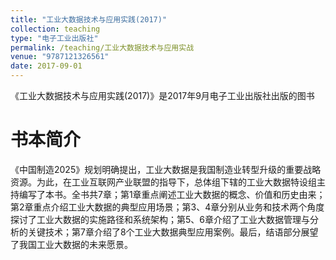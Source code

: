 ```yaml
---
title: "工业大数据技术与应用实践(2017)"
collection: teaching
type: "电子工业出版社"
permalink: /teaching/工业大数据技术与应用实战
venue: "9787121326561"
date: 2017-09-01
---
```


《工业大数据技术与应用实践(2017)》是2017年9月电子工业出版社出版的图书

书本简介
======
《中国制造2025》规划明确提出，工业大数据是我国制造业转型升级的重要战略资源。为此，在工业互联网产业联盟的指导下，总体组下辖的工业大数据特设组主持编写了本书。全书共7章；第1章重点阐述工业大数据的概念、价值和历史由来；第2章重点介绍工业大数据的典型应用场景；第3、4章分别从业务和技术两个角度探讨了工业大数据的实施路径和系统架构；第5、6章介绍了工业大数据管理与分析的关键技术；第7章介绍了8个工业大数据典型应用案例。最后，结语部分展望了我国工业大数据的未来愿景。
